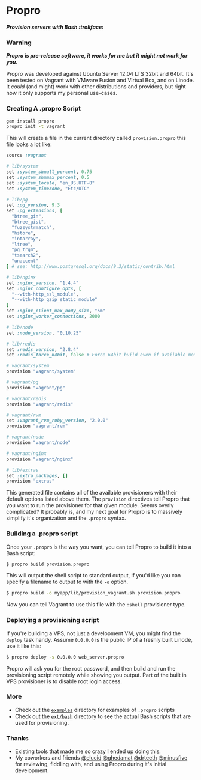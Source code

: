 # Propro

_**Provision servers with Bash :trollface:**_

### Warning

_**Propro is pre-release software, it works for me but it might not work for you.**_

Propro was developed against Ubuntu Server 12.04 LTS 32bit and 64bit. It's been
tested on Vagrant with VMware Fusion and Virtual Box, and on Linode. It _could_
(and might) work with other distributions and providers, but right now it only
supports my personal use-cases.

### Creating A .propro Script

```sh
gem install propro
propro init -t vagrant
```

This will create a file in the current directory called `provision.propro` this
file looks a lot like:

```ruby
source :vagrant

# lib/system
set :system_shmall_percent, 0.75
set :system_shmmax_percent, 0.5
set :system_locale, "en_US.UTF-8"
set :system_timezone, "Etc/UTC"

# lib/pg
set :pg_version, 9.3
set :pg_extensions, [
  "btree_gin",
  "btree_gist",
  "fuzzystrmatch",
  "hstore",
  "intarray",
  "ltree",
  "pg_trgm",
  "tsearch2",
  "unaccent"
] # see: http://www.postgresql.org/docs/9.3/static/contrib.html

# lib/nginx
set :nginx_version, "1.4.4"
set :nginx_configure_opts, [
  "--with-http_ssl_module",
  "--with-http_gzip_static_module"
]
set :nginx_client_max_body_size, "5m"
set :nginx_worker_connections, 2000

# lib/node
set :node_version, "0.10.25"

# lib/redis
set :redis_version, "2.8.4"
set :redis_force_64bit, false # Force 64bit build even if available memory is lte 4GiB

# vagrant/system
provision "vagrant/system"

# vagrant/pg
provision "vagrant/pg"

# vagrant/redis
provision "vagrant/redis"

# vagrant/rvm
set :vagrant_rvm_ruby_version, "2.0.0"
provision "vagrant/rvm"

# vagrant/node
provision "vagrant/node"

# vagrant/nginx
provision "vagrant/nginx"

# lib/extras
set :extra_packages, []
provision "extras"
```

This generated file contains all of the available provisioners with their
default options listed above them. The `provision` directives tell Propro that
you want to run the provisioner for that given module. Seems overly complicated?
It probably is, and my next goal for Propro is to massively simplify it's
organization and the `.propro` syntax.

### Building a .propro script

Once your `.propro` is the way you want, you can tell Propro to build it into a
Bash script:

```sh
$ propro build provision.propro
```

This will output the shell script to standard output, if you'd like you can
specify a filename to output to with the `-o` option.

```sh
$ propro build -o myapp/lib/provision_vagrant.sh provision.propro
```

Now you can tell Vagrant to use this file with the `:shell` provisioner type.

### Deploying a provisioning script

If you're building a VPS, not just a development VM, you might find the `deploy`
task handy. Assume `0.0.0.0` is the public IP of a freshly built Linode, use
it like this:

```sh
$ propro deploy -s 0.0.0.0 web_server.propro
```

Propro will ask you for the root password, and then build and run the
provisioning script remotely while showing you output. Part of the built in
VPS provisioner is to disable root login access.

### More

- Check out the [`examples`](/examples) directory for examples of `.propro`
  scripts
- Check out the [`ext/bash`](/ext/bash) directory to see the actual Bash scripts
  that are used for provisioning.

### Thanks

- Existing tools that made me so crazy I ended up doing this.
- My coworkers and friends [@elucid](https://github.com/elucid) [@ghedamat](https://github.com/ghedamat) [@drteeth](https://github.com/drteeth) [@minusfive](https://github.com/minusfive) for reviewing, fiddling with, and using Propro during it's initial development.
